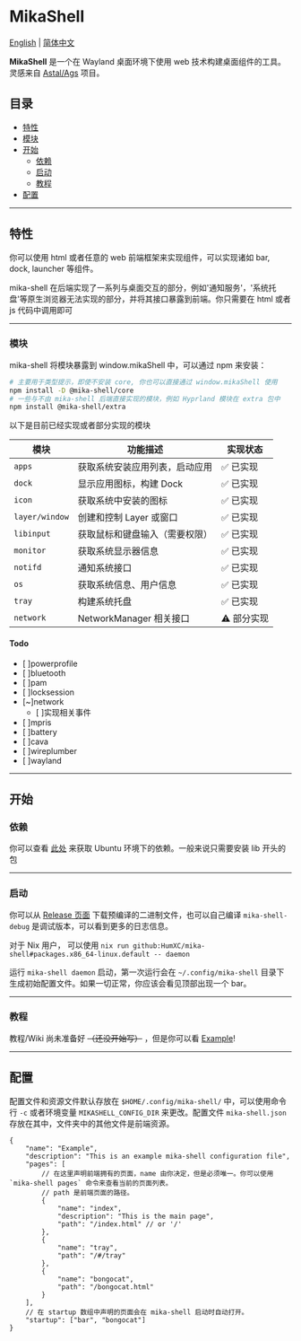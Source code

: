 # MikaShell

[English](README.md) | [简体中文](README.zh-CN.md)

**MikaShell** 是一个在 Wayland 桌面环境下使用 web 技术构建桌面组件的工具。灵感来自 [Astal/Ags](https://github.com/aylur/astal) 项目。

## 目录

* [特性](#特性)
* [模块](#模块)
* [开始](#开始)
  * [依赖](#依赖)
  * [启动](#启动)
  * [教程](#教程)
* [配置](#配置)

---

## 特性

你可以使用 html 或者任意的 web 前端框架来实现组件，可以实现诸如 bar, dock, launcher 等组件。

mika-shell 在后端实现了一系列与桌面交互的部分，例如'通知服务'，'系统托盘'等原生浏览器无法实现的部分，并将其接口暴露到前端。你只需要在 html 或者 js 代码中调用即可

---

### 模块

mika-shell 将模块暴露到 window.mikaShell 中，可以通过 npm 来安装：

```bash
# 主要用于类型提示，即使不安装 core, 你也可以直接通过 window.mikaShell 使用
npm install -D @mika-shell/core
# 一些与不由 mika-shell 后端直接实现的模块，例如 Hyprland 模块在 extra 包中
npm install @mika-shell/extra
```

以下是目前已经实现或者部分实现的模块

| 模块        | 功能描述                             | 实现状态     |
|-------------|--------------------------------------|--------------|
| `apps`      | 获取系统安装应用列表，启动应用       | ✅ 已实现    |
| `dock`      | 显示应用图标，构建 Dock              | ✅ 已实现    |
| `icon`      | 获取系统中安装的图标                 | ✅ 已实现    |
| `layer/window` | 创建和控制 Layer 或窗口           | ✅ 已实现    |
| `libinput`  | 获取鼠标和键盘输入（需要权限）        | ✅ 已实现    |
| `monitor`   | 获取系统显示器信息                   | ✅ 已实现    |
| `notifd`    | 通知系统接口                         | ✅ 已实现    |
| `os`        | 获取系统信息、用户信息               | ✅ 已实现    |
| `tray`      | 构建系统托盘                         | ✅ 已实现    |
| `network`   | NetworkManager 相关接口              | ⚠️ 部分实现 |

#### Todo

* [ ]powerprofile
* [ ]bluetooth
* [ ]pam
* [ ]locksession
* [~]network
  * [ ]实现相关事件
* [ ]mpris
* [ ]battery
* [ ]cava
* [ ]wireplumber
* [ ]wayland

---

## 开始

### 依赖

你可以查看 [此处](https://github.com/HumXC/mika-shell/blob/db1586e803b8df7f093aacb772c419162adf8408/.github/workflows/build.yaml#L18C11-L18C13) 来获取 Ubuntu 环境下的依赖。一般来说只需要安装 lib 开头的包

---

### 启动

你可以从 [Release 页面](https://github.com/HumXC/mika-shell/releases/) 下载预编译的二进制文件，也可以自己编译
`mika-shell-debug` 是调试版本，可以看到更多的日志信息。

对于 Nix 用户， 可以使用 `nix run github:HumXC/mika-shell#packages.x86_64-linux.default -- daemon`

运行 `mika-shell daemon` 启动，第一次运行会在 `~/.config/mika-shell` 目录下生成初始配置文件。如果一切正常，你应该会看见顶部出现一个 bar。

---

### 教程

教程/Wiki 尚未准备好 ~~（还没开始写）~~ ，但是你可以看 [Example](https://github.com/HumXC/mika-shell/tree/main/example)!

---

## 配置

配置文件和资源文件默认存放在 `$HOME/.config/mika-shell/` 中，可以使用命令行 `-c` 或者环境变量 `MIKASHELL_CONFIG_DIR` 来更改。配置文件 `mika-shell.json` 存放在其中，文件夹中的其他文件是前端资源。

```jsonc
{
    "name": "Example",
    "description": "This is an example mika-shell configuration file",
    "pages": [
        // 在这里声明前端拥有的页面，name 由你决定，但是必须唯一。你可以使用 `mika-shell pages` 命令来查看当前的页面列表。
        // path 是前端页面的路径。
        {
            "name": "index",
            "description": "This is the main page",
            "path": "/index.html" // or '/'
        },
        {
            "name": "tray",
            "path": "/#/tray"
        },
        {
            "name": "bongocat",
            "path": "/bongocat.html"
        }
    ],
    // 在 startup 数组中声明的页面会在 mika-shell 启动时自动打开。
    "startup": ["bar", "bongocat"]
}
```
